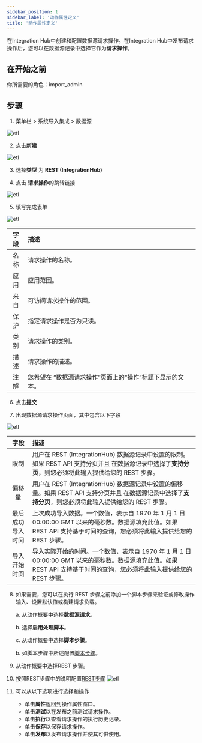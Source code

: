 ```yaml
---
sidebar_position: 1
sidebar_label: '动作属性定义'
title: '动作属性定义'
---
```

在Integration Hub中创建和配置数据源请求操作。在Integration Hub中发布请求操作后，您可以在数据源记录中选择它作为**请求操作**。

## 在开始之前
你所需要的角色：import_admin

## 步骤
1. 菜单栏 > 系统导入集成 > 数据源

![etl](/img/data-sources/datasource_new_1.png)

2. 点击**新建**

![etl](/img/data-sources/datasource_new_2.png)

3. 选择**类型** 为 **REST (IntegrationHub)**

4. 点击 **请求操作**的跳转链接

![etl](/img/data-sources/datasource_rest.png)

5. 填写完成表单

![etl](/img/data-sources/flowdesigner_new.png)

| 字段 | 描述 |
| :-------------:| :------------- |
| 名称 | 请求操作的名称。
| 应用 | 应用范围。
| 来自 | 可访问请求操作的范围。
| 保护 | 指定请求操作是否为只读。
| 类别 | 请求操作的类别。
| 描述 | 请求操作的描述。
| 注解 | 您希望在 “数据源请求操作”页面上的“操作”标题下显示的文本。

6. 点击**提交**

7. 出现数据源请求操作页面，其中包含以下字段

![etl](/img/data-sources/flowdesigner_action_input.png)

| 字段 | 描述 |
| :-------------:| :------------- |
| 限制 | 用户在 REST (IntegrationHub) 数据源记录中设置的限制。如果 REST API 支持分页并且 在数据源记录中选择了**支持分页**，则您必须将此输入提供给您的 REST 步骤。
| 偏移量 | 用户在 REST (IntegrationHub) 数据源记录中设置的偏移量。如果 REST API 支持分页并且 在数据源记录中选择了**支持分页**，则您必须将此输入提供给您的 REST 步骤。
| 最后成功导入时间 | 上次成功导入数据。一个数值，表示自 1970 年 1 月 1 日 00:00:00 GMT 以来的毫秒数。数据源填充此值。如果 REST API 支持基于时间的查询，您必须将此输入提供给您的 REST 步骤。
| 导入开始时间 | 导入实际开始的时间。一个数值，表示自 1970 年 1 月 1 日 00:00:00 GMT 以来的毫秒数。数据源填充此值。如果 REST API 支持基于时间的查询，您必须将此输入提供给您的 REST 步骤。

8. 如果需要，您可以在执行 REST 步骤之前添加一个脚本步骤来验证或修改操作输入、设置默认值或构建请求负载。

    a. 从动作概要中选择**数据源请求**。

    b. 选择**启用处理脚本**。

    c. 从动作概要中选择**脚本步骤**。

    b. 如脚本步骤中所述配置[脚本步骤](/docs/intro)。

9. 从动作概要中选择REST 步骤。

10. 按照REST步骤中的说明配置[REST步骤](/docs/data-sources/create-new-data-sources/create-rest-type-data-source/rest_step)
![etl](/img/data-sources/flowdesigner_action_reststep.png)

11. 可以从以下选项进行选择和操作
    * 单击**属性**返回到操作属性窗口。
    * 单击**测试**以在发布之前测试请求操作。
    * 单击**执行**以查看请求操作的执行历史记录。
    * 单击**保存**以保存请求操作。
    * 单击**发布**以发布请求操作并使其可供使用。  